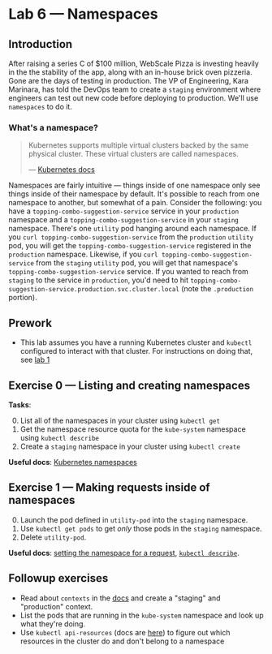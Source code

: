 # Lab 6 — Namespaces

## Introduction

After raising a series C of $100 million, WebScale Pizza is investing heavily in the the stability of the app, along with an in-house brick oven pizzeria. Gone are the days of testing in production. The VP of Engineering, Kara Marinara, has told the DevOps team to create a `staging` environment where engineers can test out new code before deploying to production. We'll use `namespaces` to do it.

### What's a namespace?

> Kubernetes supports multiple virtual clusters backed by the same physical cluster. These virtual clusters are called namespaces.
>
> — [Kubernetes docs](https://kubernetes.io/docs/concepts/overview/working-with-objects/namespaces/)

Namespaces are fairly intuitive — things inside of one namespace only see things inside of their namespace by default. It's possible to reach from one namespace to another, but somewhat of a pain. Consider the following: you have a `topping-combo-suggestion-service` service in your `production` namespace and a `topping-combo-suggestion-service` in your `staging` namespace. There's one `utility` pod hanging around each namespace. If you `curl topping-combo-suggestion-service` from the `production` `utility` pod, you will get the `topping-combo-suggestion-service` registered in the `production` namespace. Likewise, if you `curl topping-combo-suggestion-service` from the `staging` `utility` pod, you will get that namespace's `topping-combo-suggestion-service` service. If you wanted to reach from `staging` to the service in `production`, you'd need to hit `topping-combo-suggestion-service.production.svc.cluster.local` (note the `.production` portion).

## Prework

- This lab assumes you have a running Kubernetes cluster and `kubectl` configured to interact with that cluster. For instructions on doing that, see [lab 1](https://github.com/ponderosa-io/kubernetes-101/tree/master/labs/1-kube-clusters)

## Exercise 0 — Listing and creating namespaces

**Tasks**: 

0. List all of the namespaces in your cluster using `kubectl get`
1. Get the namespace resource quota for the `kube-system` namespace using `kubectl describe`
2. Create a `staging` namespace in your cluster using `kubectl create`

**Useful docs**: [Kubernetes namespaces](https://kubernetes.io/docs/concepts/overview/working-with-objects/namespaces/)

## Exercise 1 — Making requests inside of namespaces

0. Launch the pod defined in `utility-pod` into the `staging` namespace.
1. Use `kubectl get pods` to get _only_ those pods in the `staging` namespace.
2. Delete `utility-pod`.

**Useful docs**: [setting the namespace for a request](https://kubernetes.io/docs/concepts/overview/working-with-objects/namespaces/#setting-the-namespace-for-a-request), [`kubectl describe`](https://kubernetes.io/docs/reference/generated/kubectl/kubectl-commands#describe).

## Followup exercises

* Read about `contexts` in the [docs](https://kubernetes.io/docs/tasks/access-application-cluster/configure-access-multiple-clusters/) and create a "staging" and "production" context.
* List the pods that are running in the `kube-system` namespace and look up what they're doing.
* Use `kubectl api-resources` (docs are [here](https://kubernetes.io/docs/reference/generated/kubectl/kubectl-commands#api-resources)) to figure out which resources in the cluster do and don't belong to a namespace

